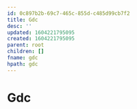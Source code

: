 ```yaml
---
id: 0c897b2b-69c7-465c-855d-c485d99cb7f2
title: Gdc
desc: ''
updated: 1604221795095
created: 1604221795095
parent: root
children: []
fname: gdc
hpath: gdc
---
```

# Gdc

